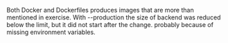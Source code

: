 Both Docker and Dockerfiles produces images that are more than
mentioned in exercise. With --production the size of backend was
reduced below the limit, but it did not start after the change.
probably because of missing environment variables.
